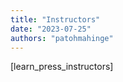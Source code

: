 ```yaml
---
title: "Instructors"
date: "2023-07-25"
authors: "patohmahinge"
---
```


\[learn\_press\_instructors\]
